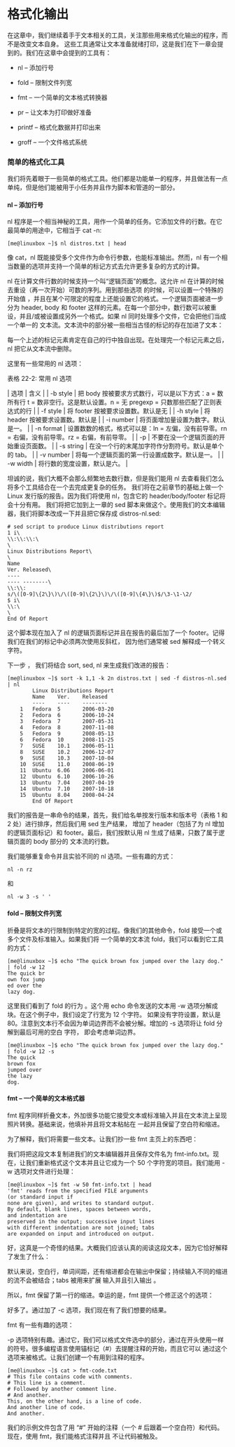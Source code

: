 # 格式化输出

在这章中，我们继续着手于文本相关的工具，关注那些用来格式化输出的程序，而不是改变文本自身。 这些工具通常让文本准备就绪打印，这是我们在下一章会提到的。我们在这章中会提到的工具有：

*   nl – 添加行号

*   fold – 限制文件列宽

*   fmt – 一个简单的文本格式转换器

*   pr – 让文本为打印做好准备

*   printf – 格式化数据并打印出来

*   groff – 一个文件格式系统

### 简单的格式化工具

我们将先着眼于一些简单的格式工具。他们都是功能单一的程序，并且做法有一点单纯，但是他们能被用于小任务并且作为脚本和管道的一部分。

#### nl – 添加行号

nl 程序是一个相当神秘的工具，用作一个简单的任务。它添加文件的行数。在它最简单的用途中，它相当于 cat -n:

```
[me@linuxbox ~]$ nl distros.txt | head 
```

像 cat，nl 既能接受多个文件作为命令行参数，也能标准输出。然而，nl 有一个相当数量的选项并支持一个简单的标记方式去允许更多复杂的方式的计算。

nl 在计算文件行数的时候支持一个叫“逻辑页面”的概念。这允许 nl 在计算的时候去重设（再一次开始）可数的序列。用到那些选项 的时候，可以设置一个特殊的开始值 ，并且在某个可限定的程度上还能设置它的格式。一个逻辑页面被进一步分为 header, body 和 footer 这样的元素。在每一个部分中，数行数可以被重设，并且/或被设置成另外一个格式。如果 nl 同时处理多个文件，它会把他们当成一个单一的 文本流。文本流中的部分被一些相当古怪的标记的存在加进了文本：

每一个上述的标记元素肯定在自己的行中独自出现。在处理完一个标记元素之后，nl 把它从文本流中删除。

这里有一些常用的 nl 选项：

表格 22-2: 常用 nl 选项

| 选项 | 含义 |
| -b style | 把 body 按被要求方式数行，可以是以下方式：a = 数所有行 t = 数非空行。这是默认设置。n = 无 pregexp = 只数那些匹配了正则表达式的行 |
| -f style | 将 footer 按被要求设置数。默认是无 |
| -h style | 将 header 按被要求设置数。默认是 |
| -i number | 将页面增加量设置为数字。默认是一。 |
| -n format | 设置数数的格式，格式可以是：ln = 左偏，没有前导零。rn = 右偏，没有前导零。rz = 右偏，有前导零。 |
| -p | 不要在没一个逻辑页面的开始重设页面数。 |
| -s string | 在没一个行的末尾加字符作分割符号。默认是单个的 tab。 |
| -v number | 将每一个逻辑页面的第一行设置成数字。默认是一。 |
| -w width | 将行数的宽度设置，默认是六。 |

坦诚的说，我们大概不会那么频繁地去数行数，但是我们能用 nl 去查看我们怎么将多个工具结合在一个去完成更复杂的任务。 我们将在之前章节的基础上做一个 Linux 发行版的报告。因为我们将使用 nl，包含它的 header/body/footer 标记将会十分有用。 我们将把它加到上一章的 sed 脚本来做这个。使用我们的文本编辑器，我们将脚本改成一下并且把它保存成 distros-nl.sed:

```
# sed script to produce Linux distributions report
1 i\
\\:\\:\\:\
\
Linux Distributions Report\
\
Name
Ver. Released\
----
---- --------\
\\:\\:
s/\([0-9]\{2\}\)\/\([0-9]\{2\}\)\/\([0-9]\{4\}\)$/\3-\1-\2/
$ i\
\\:\
\
End Of Report 
```

这个脚本现在加入了 nl 的逻辑页面标记并且在报告的最后加了一个 footer。记得我们在我们的标记中必须两次使用反斜杠， 因为他们通常被 sed 解释成一个转义字符。

下一步 ， 我们将结合 sort, sed, nl 来生成我们改进的报告：

```
[me@linuxbox ~]$ sort -k 1,1 -k 2n distros.txt | sed -f distros-nl.sed | nl
        Linux Distributions Report
        Name    Ver.    Released
        ----    ----    --------
    1   Fedora  5       2006-03-20
    2   Fedora  6       2006-10-24
    3   Fedora  7       2007-05-31
    4   Fedora  8       2007-11-08
    5   Fedora  9       2008-05-13
    6   Fedora  10      2008-11-25
    7   SUSE    10.1    2006-05-11
    8   SUSE    10.2    2006-12-07
    9   SUSE    10.3    2007-10-04
    10  SUSE    11.0    2008-06-19
    11  Ubuntu  6.06    2006-06-01
    12  Ubuntu  6.10    2006-10-26
    13  Ubuntu  7.04    2007-04-19
    14  Ubuntu  7.10    2007-10-18
    15  Ubuntu  8.04    2008-04-24
        End Of Report 
```

我们的报告是一串命令的结果，首先，我们给名单按发行版本和版本号（表格 1 和 2 处）进行排序，然后我们用 sed 生产结果， 增加了 header（包括了为 nl 增加的逻辑页面标记）和 footer。最后，我们按默认用 nl 生成了结果，只数了属于逻辑页面的 body 部分的 文本流的行数。

我们能够重复命令并且实验不同的 nl 选项。一些有趣的方式：

```
nl -n rz 
```

和

```
nl -w 3 -s ' ' 
```

#### fold – 限制文件列宽

折叠是将文本的行限制到特定的宽的过程。像我们的其他命令，fold 接受一个或多个文件及标准输入。如果我们将 一个简单的文本流 fold，我们可以看到它工具的方式：

```
[me@linuxbox ~]$ echo "The quick brown fox jumped over the lazy dog."
| fold -w 12
The quick br
own fox jump
ed over the
lazy dog. 
```

这里我们看到了 fold 的行为 。这个用 echo 命令发送的文本用 -w 选项分解成块。在这个例子中，我们设定了行宽为 12 个字符。 如果没有字符设置，默认是 80。注意到文本行不会因为单词边界而不会被分解。增加的 -s 选项将让 fold 分解到最后可用的空白 字符， 即会考虑单词边界。

```
[me@linuxbox ~]$ echo "The quick brown fox jumped over the lazy dog."
| fold -w 12 -s
The quick
brown fox
jumped over
the lazy
dog. 
```

#### fmt – 一个简单的文本格式器

fmt 程序同样折叠文本，外加很多功能它接受文本或标准输入并且在文本流上呈现照片转换。基础来说，他填补并且将文本粘帖在 一起并且保留了空白符和缩进。

为了解释，我们将需要一些文本。让我们抄一些 fmt 主页上的东西吧：

我们将把这段文本复制进我们的文本编辑器并且保存文件名为 fmt-info.txt。现在，让我们重新格式这个文本并且让它成为一个 50 个字符宽的项目。我们能用 -w 选项对文件进行处理：

```
[me@linuxbox ~]$ fmt -w 50 fmt-info.txt | head
'fmt' reads from the specified FILE arguments
(or standard input if
none are given), and writes to standard output.
By default, blank lines, spaces between words,
and indentation are
preserved in the output; successive input lines
with different indentation are not joined; tabs
are expanded on input and introduced on output. 
```

好，这真是一个奇怪的结果。大概我们应该认真的阅读这段文本，因为它恰好解释了发生了什么：

默认来说，空白行，单词间距，还有缩进都会在输出中保留；持续输入不同的缩进的流不会被结合；tabs 被用来扩展 输入并且引入输出 。

所以，fmt 保留了第一行的缩进。幸运的是，fmt 提供一个修正这个的选项：

好多了。通过加了 -c 选项，我们现在有了我们想要的结果。

fmt 有一些有趣的选项：

-p 选项特别有趣。通过它，我们可以格式文件选中的部分，通过在开头使用一样的符号。很多编程语言使用锚标记（#）去提醒注释的开始，而且它可以 通过这个选项来被格式。让我们创建一个有用到注释的程序。

```
[me@linuxbox ~]$ cat > fmt-code.txt
# This file contains code with comments.
# This line is a comment.
# Followed by another comment line.
# And another.
This, on the other hand, is a line of code.
And another line of code.
And another. 
```

我们的示例文件包含了用 “#” 开始的注释（一个 # 后跟着一个空白符）和代码。现在，使用 fmt，我们能格式注释并且 不让代码被触及。